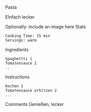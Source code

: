 Pasta

EInfach lecker

Optionally: include an image here
Stats

    Cooking Time: 15 min
    Servings: warm

Ingredients

    Spaghettti 1
    Tomatensauce 2
    ..

Instructions

    Kochen 1
    Tomatensauce erhitzen 2
    ...

Comments
Genießen, lecker


